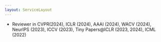 ```yaml
---
layout: ServiceLayout
---
```


- Reviewer in CVPR(2024), ICLR (2024), AAAI (2024), WACV (2024), NeurIPS (2023), ICCV (2023), Tiny Papers@ICLR (2023, 2024), ICML (2022)
